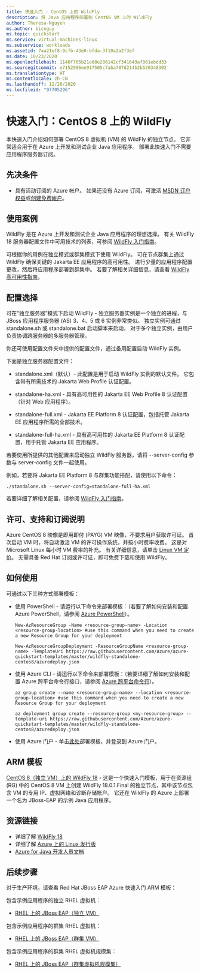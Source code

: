 ```yaml
---
title: 快速入门 - CentOS 上的 WildFly
description: 将 Java 应用程序部署到 CentOS VM 上的 WildFly
author: Theresa-Nguyen
ms.author: bicnguy
ms.topic: quickstart
ms.service: virtual-machines-linux
ms.subservice: workloads
ms.assetid: 7aa21ef8-9cfb-43e0-bfda-3f10a2a2f3ef
ms.date: 10/23/2020
ms.openlocfilehash: 1140f765b21e68e206142cf341649af061ebdd33
ms.sourcegitcommit: e7152996ee917505c7aba707d214b2b520348302
ms.translationtype: HT
ms.contentlocale: zh-CN
ms.lasthandoff: 12/20/2020
ms.locfileid: "97705296"
---
```

# <a name="quickstart-wildfly-on-centos-8"></a>快速入门：CentOS 8 上的 WildFly

本快速入门介绍如何部署 CentOS 8 虚拟机 (VM) 的 WildFly 的独立节点。 它非常适合用于在 Azure 上开发和测试企业 Java 应用程序。 部署此快速入门不需要应用程序服务器订阅。

## <a name="prerequisites"></a>先决条件

* 具有活动订阅的 Azure 帐户。 如果还没有 Azure 订阅，可激活 [MSDN 订户权益](https://azure.microsoft.com/pricing/member-offers/msdn-benefits-details)或[创建免费帐户](https://azure.microsoft.com/pricing/free-trial)。

## <a name="use-case"></a>使用案例

WildFly 是在 Azure 上开发和测试企业 Java 应用程序的理想选择。 有关 WildFly 18 服务器配置文件中可用技术的列表，可参阅 [WildFly 入门指南](https://docs.wildfly.org/18/Getting_Started_Guide.html#getting-started-with-wildfly)。

可根据你的用例在独立模式或群集模式下使用 WildFly。 可在节点群集上通过 WildFly 确保关键的 Jakarta EE 应用程序的高可用性。 进行少量的应用程序配置更改，然后将应用程序部署到群集中。 若要了解相关详细信息，请查看 [WildFly 高可用性指南](https://docs.wildfly.org/18/High_Availability_Guide.html)。

## <a name="configuration-choice"></a>配置选择

可在“独立服务器”模式下启动 WildFly - 独立服务器实例是一个独立的进程，与 JBoss 应用程序服务器 (AS) 3、4、5 或 6 实例非常类似。 独立实例可通过 standalone.sh 或 standalone.bat 启动脚本来启动。 对于多个独立实例，由用户负责协调跨服务器的多服务器管理。

你还可使用配置文件夹中提供的配置文件，通过备用配置启动 WildFly 实例。

下面是独立服务器配置文件：

- standalone.xml（默认）- 此配置是用于启动 WildFly 实例的默认文件。 它包含带有所需技术的 Jakarta Web Profile 认证配置。
   
- standalone-ha.xml - 具有高可用性的 Jakarta EE Web Profile 8 认证配置（针对 Web 应用程序）。
   
- standalone-full.xml - Jakarta EE Platform 8 认证配置，包括托管 Jakarta EE 应用程序所需的全部技术。

- standalone-full-ha.xml - 具有高可用性的 Jakarta EE Platform 8 认证配置，用于托管 Jakarta EE 应用程序。

若要使用所提供的其他配置来启动独立 WildFly 服务器，请将 --server-config 参数与 server-config 文件一起使用。

例如，若要将 Jakarta EE Platform 8 与群集功能搭配，请使用以下命令：

```
./standalone.sh --server-config=standalone-full-ha.xml
```

若要详细了解相关配置，请参阅 [WildFly 入门指南](https://docs.wildfly.org/18/Getting_Started_Guide.html#wildfly-10-configurations)。

## <a name="licensing-support-and-subscription-notes"></a>许可、支持和订阅说明

Azure CentOS 8 映像是即用即付 (PAYG) VM 映像，不要求用户获取许可证。 首次启动 VM 时，将自动激活 VM 的许可操作系统，并按小时费率收费。 这是对 Microsoft Linux 每小时 VM 费率的补充。 有关详细信息，请单击 [Linux VM 定价](https://azure.microsoft.com/pricing/details/virtual-machines/linux/#linux)。 无需具备 Red Hat 订阅或许可证，即可免费下载和使用 WildFly。

## <a name="how-to-consume"></a>如何使用

可通过以下三种方式部署模板：

- 使用 PowerShell - 请运行以下命令来部署模板：（若要了解如何安装和配置 Azure PowerShell，请参阅 [Azure PowerShell](/powershell/azure/)）。

    ```
    New-AzResourceGroup -Name <resource-group-name> -Location <resource-group-location> #use this command when you need to create a new Resource Group for your deployment
    ```

    ```
    New-AzResourceGroupDeployment -ResourceGroupName <resource-group-name> -TemplateUri https://raw.githubusercontent.com/Azure/azure-quickstart-templates/master/wildfly-standalone-centos8/azuredeploy.json
    ```
    
- 使用 Azure CLI - 请运行以下命令来部署模板：（若要详细了解如何安装和配置 Azure 跨平台命令行接口，请参阅 [Azure 跨平台命令行](/cli/azure/install-azure-cli)）。

    ```
    az group create --name <resource-group-name> --location <resource-group-location> #use this command when you need to create a new Resource Group for your deployment
    ```

    ```
    az deployment group create --resource-group <my-resource-group> --template-uri https://raw.githubusercontent.com/Azure/azure-quickstart-templates/master/wildfly-standalone-centos8/azuredeploy.json
    ```

- 使用 Azure 门户 - 单击<a href="https://portal.azure.com/#create/Microsoft.Template/uri/https%3A%2F%2Fraw.githubusercontent.com%2FAzure%2Fazure-quickstart-templates%2Fmaster%2Fwildfly-standalone-centos8%2Fazuredeploy.json" target="_blank">此处</a>部署模板，并登录到 Azure 门户。

## <a name="arm-template"></a>ARM 模板

<a href="https://github.com/Azure/azure-quickstart-templates/tree/master/wildfly-standalone-centos8" target="_blank"> CentOS 8（独立 VM）上的 WildFly 18</a> - 这是一个快速入门模板，用于在资源组 (RG) 中的 CentOS 8 VM 上创建 WildFly 18.0.1.Final 的独立节点，其中该节点包含 VM 的专用 IP、虚拟网络和诊断存储帐户。 它还在 WildFly 的 Azure 上部署一个名为 JBoss-EAP 的示例 Java 应用程序。

## <a name="resource-links"></a>资源链接

* 详细了解 [WildFly 18](https://docs.wildfly.org/18/)
* 详细了解 [Azure 上的 Linux 发行版](../../linux/endorsed-distros.md)
* [Azure for Java 开发人员文档](https://github.com/JasonFreeberg/jboss-on-app-service)

## <a name="next-steps"></a>后续步骤

对于生产环境，请查看 Red Hat JBoss EAP Azure 快速入门 ARM 模板：

包含示例应用程序的独立 RHEL 虚拟机：

*  <a href="https://github.com/Azure/azure-quickstart-templates/tree/master/jboss-eap-standalone-rhel" target="_blank"> RHEL 上的 JBoss EAP（独立 VM）</a>

包含示例应用程序的群集 RHEL 虚拟机：

* <a href="https://github.com/Azure/azure-quickstart-templates/tree/master/jboss-eap-clustered-multivm-rhel" target="_blank"> RHEL 上的 JBoss EAP（群集 VM）</a>

包含示例应用程序的群集 RHEL 虚拟机规模集：

* <a href="https://github.com/Azure/azure-quickstart-templates/tree/master/jboss-eap-clustered-vmss-rhel" target="_blank"> RHEL 上的 JBoss EAP（群集虚拟机规模集）</a>